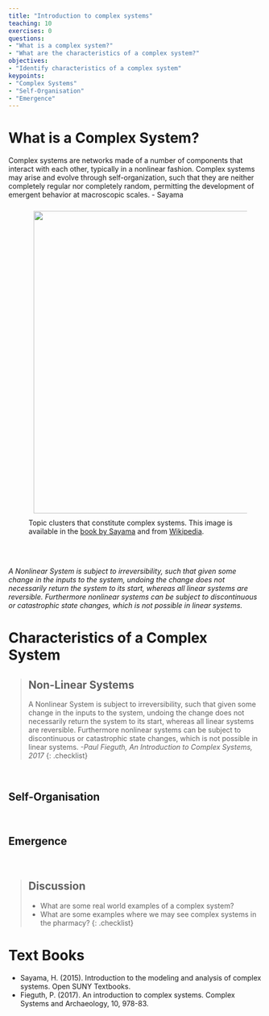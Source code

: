 ```yaml
---
title: "Introduction to complex systems"
teaching: 10
exercises: 0
questions:
- "What is a complex system?"
- "What are the characteristics of a complex system?"
objectives:
- "Identify characteristics of a complex system"
keypoints:
- "Complex Systems"
- "Self-Organisation"
- "Emergence"
---
```



# What is a Complex System?



Complex systems are networks made of a number of components that interact with each other, typically in a nonlinear fashion. Complex systems may arise and evolve through self-organization, such that they are neither completely regular nor completely random, permitting the development of emergent behavior at macroscopic scales. - Sayama




<figure>
  <!-- <img src="{{ page.root }}/fig/sayama_complex_system.png" style="margin:10px;width:600px"/> -->
  <img src="https://upload.wikimedia.org/wikipedia/commons/d/de/Complex_systems_organizational_map.jpg" style="margin:10px;width:600px"/>
  <figcaption> Topic clusters that constitute complex systems. This image is available in the <a href="https://open.umn.edu/opentextbooks/textbooks/233">book by Sayama</a> and from <a href="https://en.wikipedia.org/wiki/Complex_system">Wikipedia</a>.  </figcaption>
</figure><br>


<br>


*A Nonlinear System is subject to irreversibility, such that given some change in the inputs to the system, undoing the change does not necessarily return the system to its start, whereas all linear systems are reversible. Furthermore nonlinear systems can be subject to discontinuous or catastrophic state changes, which is not possible in linear systems.*

# Characteristics of a Complex System


> ## Non-Linear Systems
>
> A Nonlinear System is subject to irreversibility, such that given some change in the inputs to the system, undoing the change does not necessarily return the system to its start, whereas all linear systems are reversible. Furthermore nonlinear systems can be subject to discontinuous or catastrophic state changes, which is not possible in linear systems.
>  *-Paul Fieguth, An Introduction to Complex Systems, 2017*
{: .checklist}



<br>

## Self-Organisation


<br>

## Emergence


<br>

> ## Discussion
>
> - What are some real world examples of a complex system?
> - What are some examples where we may see complex systems in the pharmacy?
{: .checklist}


# Text Books
- Sayama, H. (2015). Introduction to the modeling and analysis of complex systems. Open SUNY Textbooks.
- Fieguth, P. (2017). An introduction to complex systems. Complex Systems and Archaeology, 10, 978-83.


